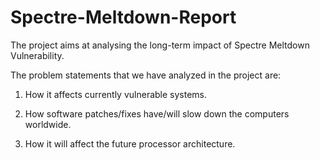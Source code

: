 # Spectre-Meltdown-Report
The project aims at analysing the long-term impact of Spectre Meltdown Vulnerability.


The problem statements that we have analyzed in the project are:


1. How it affects currently vulnerable systems.

2. How software patches/fixes have/will slow down the computers worldwide.

3. How it will affect the future processor architecture.
